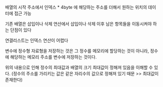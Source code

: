 배열의 시작 주소에서 인덱스 * 4byte 에 해당하는 주소를 더해서 원하는 위치의 데이터에 접근 가능

기존 배열은 삽입이나 삭제 연산에서 삽입이나 삭제 이후 남은 항목들을 이동시켜야 하는 단점이 있다

연결리스트는 인덱스 연산이 어렵다

변수에 정수형 자료형을 저장하는 것은 그 정수를 메모리에 할당하는 것이 아니라, 정수에 해당하는 메모리 주소를 변수에 저장하는 것이다.

위의 내용으로 인해 정수의 최대값과 배열의 크기 최대값이 정해져 있음을 이해할 수 있다. (정수의 주소를 가리키는 값은 같은 자리수의 값으로 정해져 있기 때문 >> 최대값이 존재한다)